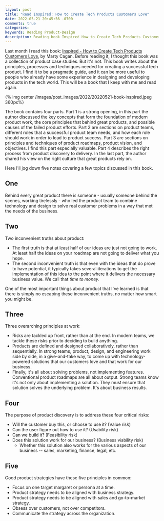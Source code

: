 ```yaml
---
layout: post
title: "Read Inspired: How to Create Tech Products Customers Love"
date: 2022-05-21 20:45:56 -0700
comments: true
categories: 
keywords: Reading Product-Design
description: Reading book Inspired How to Create Tech Products Customers Love by Marty Cagan
---
```

Last month I read this book: [Inspired - How to Create Tech Products Customers Love](https://www.svpg.com/books/inspired-how-to-create-tech-products-customers-love-2nd-edition/), by Marty Cagan. Before reading it, I thought this book was a collection of product case studies. But it's not. This book writes about the principles, processes and techniques needed for creating a successful tech product. I find it to be a pragmatic guide, and it can be more useful to people who already have some experience in designing and developing products in the tech world. This will be a book that I keep with me and read again.

{% img center /images/post_images/2022/20220521-book-inspired.jpeg 360px%}

The book contains four parts. Part 1 is a strong opening, in this part the author discussed the key concepts that form the foundation of modern product work, the core principles that behind great products, and possible causes of the failed product efforts. Part 2 are sections on product teams, different roles that a successful product team needs, and how each role should work in order to lead to product success. Part 3 are sections on principles and techniques of product roadmaps, product vision, and objectives. I find this part especially valuable. Part 4 describes the right process from product discovery to delivery. In the last part, the author shared his view on the right culture that great products rely on. 

Here I'll jog down five notes covering a few topics discussed in this book.

## One

Behind every great product there is someone - usually someone behind the scenes, working tirelessly - who led the product team to combine technology and design to solve real customer problems in a way that met the needs of the business.

## Two

Two inconvenient truths about product:

- The first truth is that at least half of our ideas are just not going to work. At least half the ideas on your roadmap are not going to deliver what you hope.
- The second inconvenient truth is that even with the ideas that do prove to have potential, it typically takes several iterations to get the implementation of this idea to the point where it delivers the necessary business value. We call that _time to money_.

One of the most important things about product that I've learned is that there is simply no escaping these inconvenient truths, no matter how smart you might be.

## Three

Three overarching principles at work:

- Risks are tackled up front, rather than at the end. In modern teams, we tackle these risks prior to deciding to build anything.
- Products are defined and designed collaboratively, rather than sequentially. In strong teams, product, design, and engineering work side by side, in a give-and-take way, to come up with technology-powered solutions that our customers love and that work for our business.
- Finally, it's all about solving problems, not implementing features. Conventional product roadmaps are all about output. Strong teams know it's not only about implementing a solution. They must ensure that solution solves the underlying problem. It's about business results.

## Four

The purpose of product discovery is to address these four critical risks:

- Will the customer buy this, or choose to use it? (Value risk)
- Can the user figure out how to use it? (Usability risk)
- Can we build it? (Feasibility risk)
- Does this solution work for our business? (Business viability risk)
  - Whether this solution also works for the various aspects of our business -- sales, marketing, finance, legal, etc.

## Five
Good product strategies have these five principles in common:

- Focus on one target margaret or persona at a time.
- Product strategy needs to be aligned with business strategy.
- Product strategy needs to be aligned with sales and go-to-market strategy.
- Obsess over customers, not over competitors.
- Communicate the strategy across the organization.
